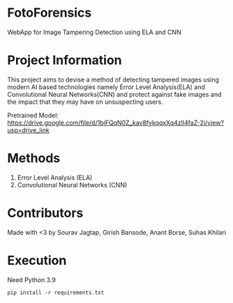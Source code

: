 # FotoForensics
WebApp for Image Tampering Detection using ELA and CNN

# Project Information
This project aims to devise a method of detecting tampered images using modern AI based technologies namely Error Level Analysis(ELA) and Convolutional Neural Networks(CNN) and protect against fake images and the impact that they may have on unsuspecting users.

Pretrained Model: https://drive.google.com/file/d/1biFQqN0Z_kav8fykqqxXq4zlI4faZ-2j/view?usp=drive_link

# Methods
1. Error Level Analysis (ELA)
2. Convolutional Neural Networks (CNN)

# Contributors
Made with <3 by Sourav Jagtap, Girish Bansode, Anant Borse, Suhas Khilari

# Execution
Need Python 3.9
```
pip install -r requirements.txt
```

